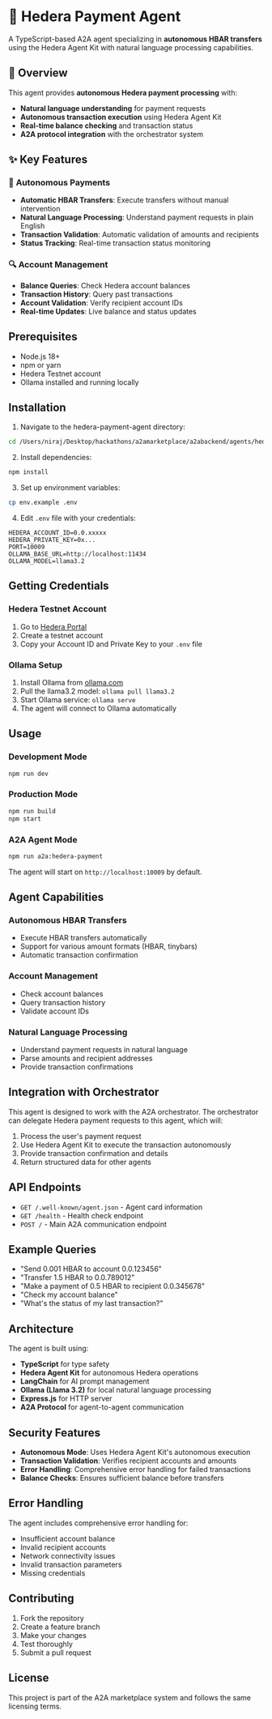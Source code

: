 # 🔗 Hedera Payment Agent

A TypeScript-based A2A agent specializing in **autonomous HBAR transfers** using the Hedera Agent Kit with natural language processing capabilities.

## 🎯 Overview

This agent provides **autonomous Hedera payment processing** with:
- **Natural language understanding** for payment requests
- **Autonomous transaction execution** using Hedera Agent Kit
- **Real-time balance checking** and transaction status
- **A2A protocol integration** with the orchestrator system

## ✨ Key Features

### 🔄 **Autonomous Payments**
- **Automatic HBAR Transfers**: Execute transfers without manual intervention
- **Natural Language Processing**: Understand payment requests in plain English
- **Transaction Validation**: Automatic validation of amounts and recipients
- **Status Tracking**: Real-time transaction status monitoring

### 🔍 **Account Management**
- **Balance Queries**: Check Hedera account balances
- **Transaction History**: Query past transactions
- **Account Validation**: Verify recipient account IDs
- **Real-time Updates**: Live balance and status updates

## Prerequisites

- Node.js 18+ 
- npm or yarn
- Hedera Testnet account
- Ollama installed and running locally

## Installation

1. Navigate to the hedera-payment-agent directory:
```bash
cd /Users/niraj/Desktop/hackathons/a2amarketplace/a2abackend/agents/hedera_payment_agent
```

2. Install dependencies:
```bash
npm install
```

3. Set up environment variables:
```bash
cp env.example .env
```

4. Edit `.env` file with your credentials:
```env
HEDERA_ACCOUNT_ID=0.0.xxxxx
HEDERA_PRIVATE_KEY=0x...
PORT=10009
OLLAMA_BASE_URL=http://localhost:11434
OLLAMA_MODEL=llama3.2
```

## Getting Credentials

### Hedera Testnet Account
1. Go to [Hedera Portal](https://portal.hedera.com/dashboard)
2. Create a testnet account
3. Copy your Account ID and Private Key to your `.env` file

### Ollama Setup
1. Install Ollama from [ollama.com](https://ollama.com)
2. Pull the llama3.2 model: `ollama pull llama3.2`
3. Start Ollama service: `ollama serve`
4. The agent will connect to Ollama automatically

## Usage

### Development Mode
```bash
npm run dev
```

### Production Mode
```bash
npm run build
npm start
```

### A2A Agent Mode
```bash
npm run a2a:hedera-payment
```

The agent will start on `http://localhost:10009` by default.

## Agent Capabilities

### Autonomous HBAR Transfers
- Execute HBAR transfers automatically
- Support for various amount formats (HBAR, tinybars)
- Automatic transaction confirmation

### Account Management
- Check account balances
- Query transaction history
- Validate account IDs

### Natural Language Processing
- Understand payment requests in natural language
- Parse amounts and recipient addresses
- Provide transaction confirmations

## Integration with Orchestrator

This agent is designed to work with the A2A orchestrator. The orchestrator can delegate Hedera payment requests to this agent, which will:

1. Process the user's payment request
2. Use Hedera Agent Kit to execute the transaction autonomously
3. Provide transaction confirmation and details
4. Return structured data for other agents

## API Endpoints

- `GET /.well-known/agent.json` - Agent card information
- `GET /health` - Health check endpoint
- `POST /` - Main A2A communication endpoint

## Example Queries

- "Send 0.001 HBAR to account 0.0.123456"
- "Transfer 1.5 HBAR to 0.0.789012"
- "Make a payment of 0.5 HBAR to recipient 0.0.345678"
- "Check my account balance"
- "What's the status of my last transaction?"

## Architecture

The agent is built using:
- **TypeScript** for type safety
- **Hedera Agent Kit** for autonomous Hedera operations
- **LangChain** for AI prompt management
- **Ollama (Llama 3.2)** for local natural language processing
- **Express.js** for HTTP server
- **A2A Protocol** for agent-to-agent communication

## Security Features

- **Autonomous Mode**: Uses Hedera Agent Kit's autonomous execution
- **Transaction Validation**: Verifies recipient accounts and amounts
- **Error Handling**: Comprehensive error handling for failed transactions
- **Balance Checks**: Ensures sufficient balance before transfers

## Error Handling

The agent includes comprehensive error handling for:
- Insufficient account balance
- Invalid recipient accounts
- Network connectivity issues
- Invalid transaction parameters
- Missing credentials

## Contributing

1. Fork the repository
2. Create a feature branch
3. Make your changes
4. Test thoroughly
5. Submit a pull request

## License

This project is part of the A2A marketplace system and follows the same licensing terms.
